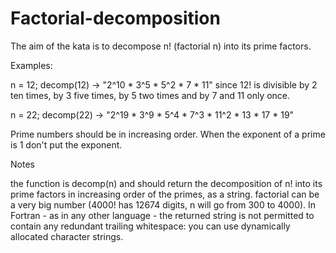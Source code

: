 # Factorial-decomposition

The aim of the kata is to decompose n! (factorial n) into its prime factors.

Examples:

n = 12; decomp(12) -> "2^10 * 3^5 * 5^2 * 7 * 11"
since 12! is divisible by 2 ten times, by 3 five times, by 5 two times and by 7 and 11 only once.

n = 22; decomp(22) -> "2^19 * 3^9 * 5^4 * 7^3 * 11^2 * 13 * 17 * 19"

Prime numbers should be in increasing order. When the exponent of a prime is 1 don't put the exponent.

Notes

the function is decomp(n) and should return the decomposition of n! into its prime factors in increasing order of the primes, as a string.
factorial can be a very big number (4000! has 12674 digits, n will go from 300 to 4000).
In Fortran - as in any other language - the returned string is not permitted to contain any redundant trailing whitespace: you can use dynamically allocated character strings.
